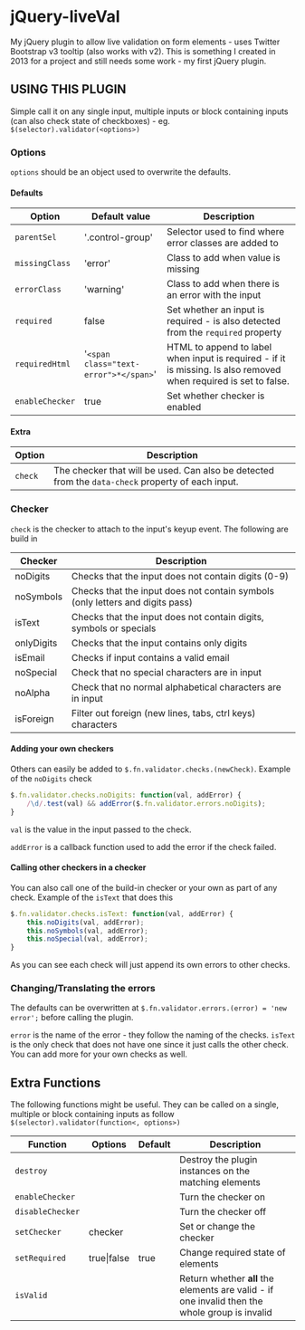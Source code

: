# jQuery-liveVal

My jQuery plugin to allow live validation on form elements - uses Twitter Bootstrap v3 tooltip (also works with v2). This is something I created in 2013 for a project and still needs some work - my first jQuery plugin.

## USING THIS PLUGIN
Simple call it on any single input, multiple inputs or block containing inputs (can also check state of checkboxes) - eg. `$(selector).validator(<options>)`

### Options
`options` should be an object used to overwrite the defaults.

#### Defaults
Option | Default value | Description
-------|---------------|-------------
`parentSel` | '.control-group' | Selector used to find where error classes are added to
`missingClass` | 'error' | Class to add when value is missing
`errorClass` | 'warning' | Class to add when there is an error with the input
`required` | false | Set whether an input is required - is also detected from the `required` property
`requiredHtml` | '`<span class="text-error">*</span>`' | HTML to append to label when input is required - if it is missing. Is also removed when required is set to false.
`enableChecker` | true | Set whether checker is enabled

#### Extra
Option | Description
-------|-------------
`check` | The checker that will be used. Can also be detected from the `data-check` property of each input.

### Checker
`check` is the checker to attach to the input's keyup event. The following are build in

Checker | Description
--------|------------
noDigits | Checks that the input does not contain digits (0-9)
noSymbols | Checks that the input does not contain symbols (only letters and digits pass)
isText | Checks that the input does not contain digits, symbols or specials
onlyDigits | Checks that the input contains only digits
isEmail | Checks if input contains a valid email
noSpecial | Check that no special characters are in input
noAlpha | Check that no normal alphabetical characters are in input
isForeign | Filter out foreign (new lines, tabs, ctrl keys) characters

#### Adding your own checkers
Others can easily be added to `$.fn.validator.checks.(newCheck)`. Example of the `noDigits` check

```javascript
$.fn.validator.checks.noDigits: function(val, addError) {
    /\d/.test(val) && addError($.fn.validator.errors.noDigits);
}
```

`val` is the value in the input passed to the check.

`addError` is a callback function used to add the error if the check failed.

#### Calling other checkers in a checker
You can also call one of the build-in checker or your own as part of any check. Example of the `isText` that does this

```javascript
$.fn.validator.checks.isText: function(val, addError) {
    this.noDigits(val, addError);
    this.noSymbols(val, addError);
    this.noSpecial(val, addError);
}
```
As you can see each check will just append its own errors to other checks.

### Changing/Translating the errors
The defaults can be overwritten at `$.fn.validator.errors.(error) = 'new error';` before calling the plugin.

`error` is the name of the error - they follow the naming of the checks. `isText` is the only check that does not have one since it just calls the other check. You can add more for your own checks as well.

## Extra Functions
The following functions might be useful. They can be called on a single, multiple or block containing inputs as follow `$(selector).validator(function<, options>)`

Function | Options | Default | Description
---------|---------|---------|------------
`destroy`| | | Destroy the plugin instances on the matching elements
`enableChecker` | | | Turn the checker on
`disableChecker` | | | Turn the checker off
`setChecker` | checker | | Set or change the checker
`setRequired` | true\|false | true | Change required state of elements
`isValid` | | | Return whether **all** the elements are valid - if one invalid then the whole group is invalid
